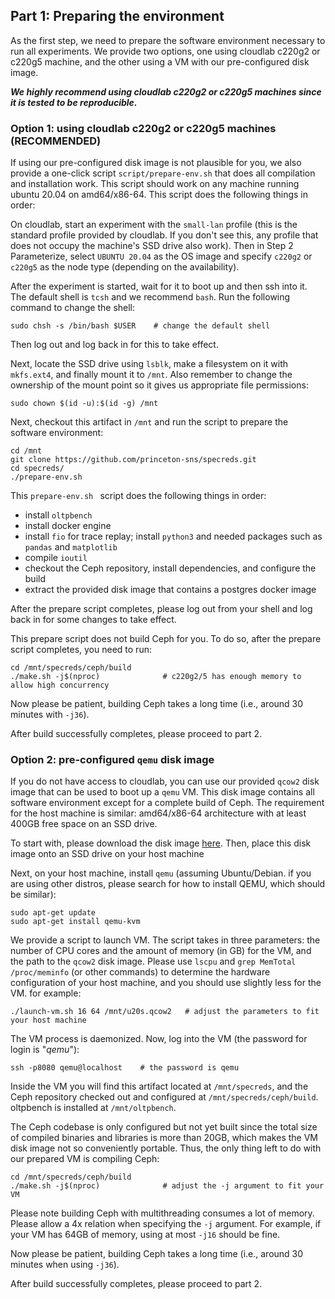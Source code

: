 ## Part 1: Preparing the environment

As the first step, we need to prepare the software environment necessary to run all experiments. We provide two options, one using cloudlab c220g2 or c220g5 machine, and the other using a VM with our pre-configured disk image.

**_We highly recommend using cloudlab c220g2 or c220g5 machines since it is tested to be reproducible._**


### Option 1: using cloudlab c220g2 or c220g5 machines (RECOMMENDED)

If using our pre-configured disk image is not plausible for you, we also provide a one-click script `script/prepare-env.sh` that does all compilation and installation work. This script should work on any machine running ubuntu 20.04 on amd64/x86-64. This script does the following things in order:

On cloudlab, start an experiment with the `small-lan` profile (this is the standard profile provided by cloudlab. If you don't see this, any profile that does not occupy the machine's SSD drive also work). Then in Step 2 Parameterize, select `UBUNTU 20.04` as the OS image and specify `c220g2` or `c220g5` as the node type (depending on the availability). 

After the experiment is started, wait for it to boot up and then ssh into it. The default shell is `tcsh` and we recommend `bash`. Run the following command to change the shell:

	sudo chsh -s /bin/bash $USER    # change the default shell

Then log out and log back in for this to take effect.

Next, locate the SSD drive using `lsblk`, make a filesystem on it with `mkfs.ext4`, and finally mount it to `/mnt`. Also remember to change the ownership of the mount point so it gives us appropriate file permissions:

	sudo chown $(id -u):$(id -g) /mnt

Next, checkout this artifact in `/mnt` and run the script to prepare the software environment:

	cd /mnt
	git clone https://github.com/princeton-sns/specreds.git
	cd specreds/
	./prepare-env.sh 

This `prepare-env.sh ` script does the following things in order:
- install `oltpbench`
- install docker engine
- install `fio` for trace replay; install `python3` and needed packages such as `pandas` and `matplotlib`
- compile `ioutil`
- checkout the Ceph repository, install dependencies, and configure the build
- extract the provided disk image that contains a postgres docker image

After the prepare script completes, please log out from your shell and log back in for some changes to take effect.

This prepare script does not build Ceph for you. To do so, after the prepare script completes, you need to run:

	cd /mnt/specreds/ceph/build
	./make.sh -j$(nproc)              # c220g2/5 has enough memory to allow high concurrency

Now please be patient, building Ceph takes a long time (i.e., around 30 minutes with `-j36`).

After build successfully completes, please proceed to part 2.


### Option 2: pre-configured `qemu` disk image 

If you do not have access to cloudlab, you can use our provided `qcow2` disk image that can be used to boot up a `qemu` VM. This disk image contains all software environment except for a complete build of Ceph. The requirement for the host machine is similar: amd64/x86-64 architecture with at least 400GB free space on an SSD drive.

To start with, please download the disk image [here](). Then, place this disk image onto an SSD drive on your host machine

Next, on your host machine, install `qemu` (assuming Ubuntu/Debian. if you are using other distros, please search for how to install QEMU, which should be similar):

	sudo apt-get update
	sudo apt-get install qemu-kvm

We provide a script to launch VM. The script takes in three parameters: the number of CPU cores and the amount of memory (in GB) for the VM, and the path to the `qcow2` disk image. Please use `lscpu` and `grep MemTotal /proc/meminfo` (or other commands) to determine the hardware configuration of your host machine, and you should use slightly less for the VM. for example:

	./launch-vm.sh 16 64 /mnt/u20s.qcow2   # adjust the parameters to fit your host machine

The VM process is daemonized. Now, log into the VM (the password for login is "_qemu_"):

	ssh -p8080 qemu@localhost    # the password is qemu

Inside the VM you will find this artifact located at `/mnt/specreds`, and the Ceph repository checked out and configured at `/mnt/specreds/ceph/build`. oltpbench is installed at `/mnt/oltpbench`.

The Ceph codebase is only configured but not yet built since the total size of compiled binaries and libraries is more than 20GB, which makes the VM disk image not so conveniently portable. Thus, the only thing left to do with our prepared VM is compiling Ceph:

	cd /mnt/specreds/ceph/build
	./make.sh -j$(nproc)              # adjust the -j argument to fit your VM

Please note building Ceph with multithreading consumes a lot of memory. Please allow a 4x relation when specifying the `-j` argument. For example, if your VM has 64GB of memory, using at most `-j16` should be fine. 

Now please be patient, building Ceph takes a long time (i.e., around 30 minutes when using `-j36`).

After build successfully completes, please proceed to part 2.
